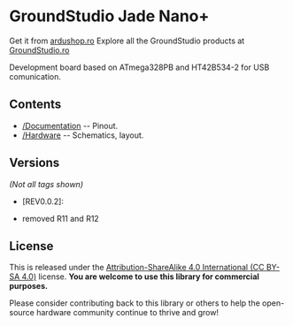 GroundStudio Jade Nano+
====================================

Get it from [ardushop.ro](https://ardushop.ro/ro/home/2500-jade-nano.html)
Explore all the GroundStudio products at [GroundStudio.ro](https://groundstudio.ro/)

Development board based on ATmega328PB and HT42B534-2 for USB comunication.

Contents
-------------------

* [/Documentation](https://github.com/GroundStudio) -- Pinout.
* [/Hardware](https://github.com/GroundStudio) -- Schematics, layout.

Versions
-------------------
*(Not all tags shown)*
* [REV0.0.2]:
- removed R11 and R12

License
-------------------

This is released under the [Attribution-ShareAlike 4.0 International (CC BY-SA 4.0)](https://creativecommons.org/licenses/by-sa/4.0/) license. 
**You are welcome to use this library for commercial purposes.**

Please consider contributing back to this library or others to help the open-source hardware community continue to thrive and grow! 


